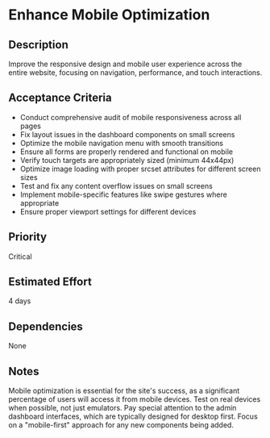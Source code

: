 # Enhance Mobile Optimization

## Description
Improve the responsive design and mobile user experience across the entire website, focusing on navigation, performance, and touch interactions.

## Acceptance Criteria
- Conduct comprehensive audit of mobile responsiveness across all pages
- Fix layout issues in the dashboard components on small screens
- Optimize the mobile navigation menu with smooth transitions
- Ensure all forms are properly rendered and functional on mobile
- Verify touch targets are appropriately sized (minimum 44x44px)
- Optimize image loading with proper srcset attributes for different screen sizes
- Test and fix any content overflow issues on small screens
- Implement mobile-specific features like swipe gestures where appropriate
- Ensure proper viewport settings for different devices

## Priority
Critical

## Estimated Effort
4 days

## Dependencies
None

## Notes
Mobile optimization is essential for the site's success, as a significant percentage of users will access it from mobile devices. Test on real devices when possible, not just emulators. Pay special attention to the admin dashboard interfaces, which are typically designed for desktop first. Focus on a "mobile-first" approach for any new components being added. 